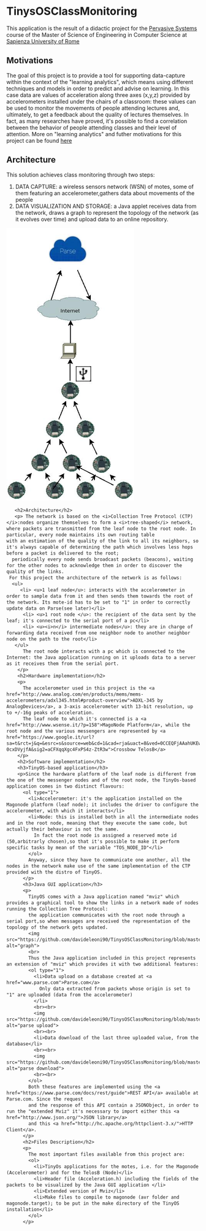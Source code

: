 # TinysOSClassMonitoring
<p>
  This application is the result of a didactic project for the
  <a href="http://ichatz.me/index.php/Site/PervasiveSystems2015">
    Pervasive Systems</a> course of the Master of Science of
    Engineering in Computer Science at <a href="http://cclii.dis.uniroma1.it/?q=it/msecs">Sapienza University of Rome</a></p>

<h2>Motivations</h2>
  <p>The goal of this project is to provide a tool for supporting data-capture within the context of the
      "learning analytics", which means using different techniques and models in order to
      predict and advise on learning. In this case data are values of acceleration along three axes (x,y,z)
      provided by accelerometers installed under the chairs of a classroom: these values can be used to monitor
      the movements of people attending lectures and, ultimately, to get a feedback about the quality of lectures
      themselves. In fact, as many researches have proved, it's possible to find a correlation between the behavior
      of people attending classes and their level of attention. More on "learning analytics" and futher motivations
      for this project can be found <a href="https://github.com/davideleoni90/TinysOSClassMonitoring/blob/master/Project%20Presentation.pdf">here</a>
  </p>
<h2>Architecture</h2>
  <p> This solution achieves class monitoring through two steps:
    <ol type="1">
      <li> DATA CAPTURE: a wireless sensors network (WSN) of motes, some of them featuring an accelerometer,gathers data about movements of the people</li>
      <li> DATA VISUALIZATION AND STORAGE: a Java applet receives data from the network, draws a graph to represent the topology of the network (as it evolves over time) and upload data to an online repository.</li>
    </ol>
    <img src="https://github.com/davideleoni90/TinysOSClassMonitoring/blob/master/Images/architecture.jpeg" alt="Architecture">
  </p>

       <h2>Architecture</h2>
       <p> The network is based on the <i>Collection Tree Protocol (CTP)</i>:nodes organize themselves to form a <i>tree-shaped</i> network, where packets are transmitted from the leaf node to the root node. In particular, every node maintains its own routing table
    with an estimation of the quality of the link to all its neighbors, so it's always capable of determining the path which involves less hops before a packet is delivered to the root;
      periodically every node sends broadcast packets (beacons), waiting for the other nodes to acknowledge them in order to discover the quality of the links.
     For this project the architecture of the network is as follows:
      <ul>
         <li> <u>1 leaf node</u>: interacts with the accelerometer in order to sample data from it and then sends them towards the root of the network. Its mote-id has to be set to "1" in order to correctly update data on Parse(see later)</li>
          <li> <u>1 root node </u>: the recipient of the data sent by the leaf; it's connected to the serial port of a pc</li>
          <li> <u><i>n</i> intermediate nodes</u>: they are in charge of forwarding data received from one neighbor node to another neighbor node on the path to the root</li>
       </ul>
          The root node interacts with a pc which is connected to the Internet: the Java application running on it uploads data to a server as it receives them from the serial port.
        </p>
        <h2>Hardware implementation</h2>
        <p>
          The accelerometer used in this project is the <a href="http://www.analog.com/en/products/mems/mems-accelerometers/adxl345.html#product-overview">ADXL-345 by AnalogDevices</a>, a 3-axis accelerometer with 13-bit resolution, up to +/-16g peaks of acceleration.
          The leaf node to which it's connected is a <a href="http://www.wsense.it/?p=158">MagoNode Platform</a>, while the root node and the various messengers are represented by <a href="https://www.google.it/url?sa=t&rct=j&q=&esrc=s&source=web&cd=1&cad=rja&uact=8&ved=0CCEQFjAAahUKEwjEtLLIz4vIAhVI_nIKHcQuBMI&url=http%3A%2F%2Fwww.willow.co.uk%2FTelosB_Datasheet.pdf&usg=AFQjCNEdsZ8RCsxFTT5e4otj-0cxDVyjfA&sig2=aCFXqqXgc4FxPS4z-ZtR3w">Crossbow TelosB</a>
        </p>
        <h2>Software implementation</h2>
        <h3>TinyOS-based application</h3>
        <p>Since the hardware platform of the leaf node is different from the one of the messenger nodes and of the root node, the TinyOs-based application comes in two distinct flavours:
          <ol type="1">
            <li>Accelerometer: it's the application installed on the Magonode platform (leaf node); it includes the driver to configure the accelerometer, with which it interacts</li>
            <li>Node: this is installed both in all the intermediate nodes and in the root node, meaning that they execute the same code, but actually their behaviour is not the same.
              In fact the root node is assigned a reserved mote id (50,arbitrarly chosen),so that it's possible to make it perform specific tasks by mean of the variable "TOS_NODE_ID"</li>
            </ol>
            Anyway, since they have to communicate one another, all the nodes in the network make use of the same implementation of the CTP provided with the distro of TinyOS.
          </p>
          <h3>Java GUI application</h3>
          <p>
            TinyOS comes with a Java application named "mviz" which provides a graphical tool to show the links in a network made of nodes running the Collection Tree Protocol:
            the application communicates with the root node through a serial port,so when messages are received the representation of the topology of the network gets updated.
            <img src="https://github.com/davideleoni90/TinysOSClassMonitoring/blob/master/Images/graph.jpg" alt="graph">
            <br>
            Thus the Java application included in this project represents an extension of "mviz" which provides it with two additional features:
            <ol type="1">
              <li>Data upload on a database created at <a href="www.parse.com">Parse.com</a>
                Only data extracted from packets whose origin is set to "1" are uploaded (data from the accelerometer)
              </li>
              <br><br>
              <img src="https://github.com/davideleoni90/TinysOSClassMonitoring/blob/master/Images/parse.jpg" alt="parse upload">
              <br><br>
              <li>Data download of the last three uploaded value, from the database</li>
              <br><br>
              <img src="https://github.com/davideleoni90/TinysOSClassMonitoring/blob/master/Images/download.jpg" alt="parse download">
              <br><br>
            </ol>
            Both these features are implemented using the <a href="https://www.parse.com/docs/rest/guide">REST API</a> available at Parse.com. Since the request
            and the response of this API contain a JSONObject, in order to run the "extended Mviz" it's necessary to import either this <a href="http://www.json.org/">JSON library</a>
            and this <a href="http://hc.apache.org/httpclient-3.x/">HTTP Client</a>.
          </p>
          <h2>Files Description</h2>
          <p>
            The most important files available from this project are:
            <ol>
              <li>TinyOs applications for the motes, i.e. for the Magonode (Accelerometer) and for the TelosB (Node)</li>
              <li>Header file (Acceleration.h) including the fields of the packets to be visualized by the Java GUI application </li>
              <li>Extended version of Mviz</li>
              <li>Make files to compile to magonode (avr folder and magonode.target); to be put in the make directory of the TinyOS installation</li>
            </ol>
          </p>
